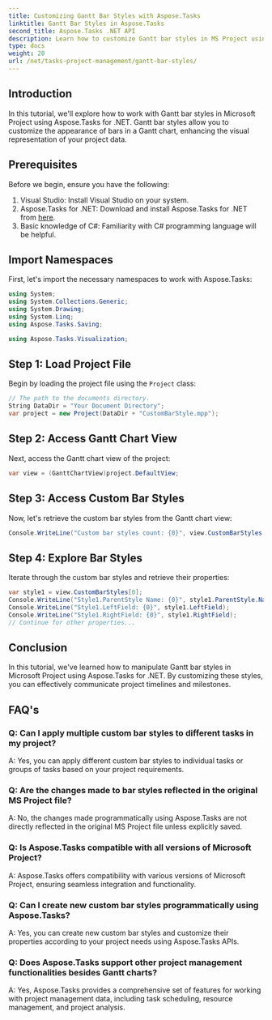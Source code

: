 ```yaml
---
title: Customizing Gantt Bar Styles with Aspose.Tasks
linktitle: Gantt Bar Styles in Aspose.Tasks
second_title: Aspose.Tasks .NET API
description: Learn how to customize Gantt bar styles in MS Project using Aspose.Tasks for .NET. Enhance project visualization effortlessly.
type: docs
weight: 20
url: /net/tasks-project-management/gantt-bar-styles/
---
```

## Introduction
In this tutorial, we'll explore how to work with Gantt bar styles in Microsoft Project using Aspose.Tasks for .NET. Gantt bar styles allow you to customize the appearance of bars in a Gantt chart, enhancing the visual representation of your project data.
## Prerequisites
Before we begin, ensure you have the following:
1. Visual Studio: Install Visual Studio on your system.
2. Aspose.Tasks for .NET: Download and install Aspose.Tasks for .NET from [here](https://releases.aspose.com/tasks/net/).
3. Basic knowledge of C#: Familiarity with C# programming language will be helpful.

## Import Namespaces
First, let's import the necessary namespaces to work with Aspose.Tasks:
```csharp
using System;
using System.Collections.Generic;
using System.Drawing;
using System.Linq;
using Aspose.Tasks.Saving;

using Aspose.Tasks.Visualization;
```
## Step 1: Load Project File
Begin by loading the project file using the `Project` class:
```csharp
// The path to the documents directory.
String DataDir = "Your Document Directory";
var project = new Project(DataDir + "CustomBarStyle.mpp");
```
## Step 2: Access Gantt Chart View
Next, access the Gantt chart view of the project:
```csharp
var view = (GanttChartView)project.DefaultView;
```
## Step 3: Access Custom Bar Styles
Now, let's retrieve the custom bar styles from the Gantt chart view:
```csharp
Console.WriteLine("Custom bar styles count: {0}", view.CustomBarStyles.Count);
```
## Step 4: Explore Bar Styles
Iterate through the custom bar styles and retrieve their properties:
```csharp
var style1 = view.CustomBarStyles[0];
Console.WriteLine("Style1.ParentStyle Name: {0}", style1.ParentStyle.Name);
Console.WriteLine("Style1.LeftField: {0}", style1.LeftField);
Console.WriteLine("Style1.RightField: {0}", style1.RightField);
// Continue for other properties...
```

## Conclusion
In this tutorial, we've learned how to manipulate Gantt bar styles in Microsoft Project using Aspose.Tasks for .NET. By customizing these styles, you can effectively communicate project timelines and milestones.

## FAQ's
### Q: Can I apply multiple custom bar styles to different tasks in my project?
A: Yes, you can apply different custom bar styles to individual tasks or groups of tasks based on your project requirements.
### Q: Are the changes made to bar styles reflected in the original MS Project file?
A: No, the changes made programmatically using Aspose.Tasks are not directly reflected in the original MS Project file unless explicitly saved.
### Q: Is Aspose.Tasks compatible with all versions of Microsoft Project?
A: Aspose.Tasks offers compatibility with various versions of Microsoft Project, ensuring seamless integration and functionality.
### Q: Can I create new custom bar styles programmatically using Aspose.Tasks?
A: Yes, you can create new custom bar styles and customize their properties according to your project needs using Aspose.Tasks APIs.
### Q: Does Aspose.Tasks support other project management functionalities besides Gantt charts?
A: Yes, Aspose.Tasks provides a comprehensive set of features for working with project management data, including task scheduling, resource management, and project analysis.
